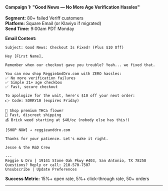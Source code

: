 #### **Campaign 1: "Good News — No More Age Verification Hassles"**

**Segment:** 80+ failed Veriff customers  
**Platform:** Square Email (or Klaviyo if migrated)  
**Send Time:** 9:00am PDT Monday

**Email Content:**

```
Subject: Good News: Checkout Is Fixed! (Plus $10 Off)

Hey [First Name],

Remember when our checkout gave you trouble? Yeah... we fixed that.

You can now shop ReggieAndDro.com with ZERO hassles:
✅ No more verification failures
✅ Simple 21+ age checkbox
✅ Fast, secure checkout

To apologize for the wait, here's $10 off your next order:
👉 Code: SORRY10 (expires Friday)

🌿 Shop premium THCa flower
🚚 Fast, discreet shipping
💰 Brick weed starting at $40/oz (nobody else has this!)

[SHOP NOW] → reggieanddro.com

Thanks for your patience. Let's make it right.

Jesse & the R&D Crew

---
Reggie & Dro | 19141 Stone Oak Pkwy #403, San Antonio, TX 78258
Questions? Reply or call: 210-570-7507
Unsubscribe | Update Preferences
```

**Success Metric:** 15%+ open rate, 5%+ click-through rate, 50+ orders

---
